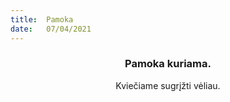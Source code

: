 ```yaml
---
title:  Pamoka
date:   07/04/2021
---
```


### <center>Pamoka kuriama.</center>
<center>Kviečiame sugrįžti vėliau.</center>